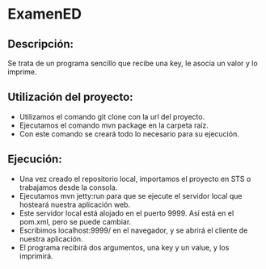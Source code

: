 # ExamenED

## Descripción:
Se trata de un programa sencillo que recibe una key, le asocia un valor y lo imprime.

## Utilización del proyecto:
- Utilizamos el comando git clone con la url del proyecto.
- Ejecutamos el comando mvn package en la carpeta raíz.
- Con este comando se creará todo lo necesario para su ejecución.
  
## Ejecución:
- Una vez creado el repositorio local, importamos el proyecto en STS o trabajamos desde la consola.
- Ejecutamos mvn jetty:run para que se ejecute el servidor local que hosteará nuestra aplicación web.
- Este servidor local está alojado en el puerto 9999. Así está en el pom.xml, pero se puede cambiar. 
- Escribimos localhost:9999/ en el navegador, y se abrirá el cliente de nuestra aplicación.
- El programa recibirá dos argumentos, una key y un value, y los imprimirá.

